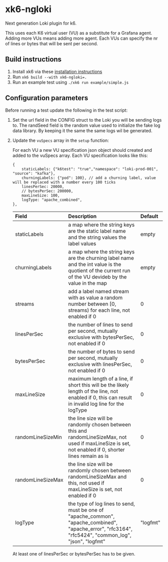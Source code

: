 # xk6-ngloki
Next generation Loki plugin for k6.

 This uses each K6 virtual user (VU) as a substitute for a Grafana agent. Adding more VUs means adding more agent.
 Each VUs can specify the nr of lines or bytes that will be sent per second.

## Build instructions

1. Install xk6 via these [installation instructions](https://github.com/grafana/xk6#install-xk6)
2. Run `xk6 build --with xk6-ngloki=.`
3. Run an example test using `./xk6 run example/simple.js`

## Configuration parameters

Before running a test update the following in the test script:

1. Set the url field in the CONFIG struct to the Loki you will be sending logs to. The randSeed field is the random value used to initialize the fake log data library. By keeping it the same the same logs wil be generated.
2. Update the `vuSpecs` array in the `setup` function:

   For each VU a new VU specification json object should created and added to the vuSpecs array. Each VU specification looks like this:

   ```
   {
       staticLabels: {"k6test": "true","namespace": "loki-prod-001", "source": "kafka"},
       churningLabels: {"pod": 100}, // add a churning label, value will be replaced with a number every 100 ticks
       linesPerSec: 20000,
       // bytesPerSec: 200000,
       maxLineSize: 100,
       logType: "apache_combined",
   },
   ```

   | Field             | Description                                                                                                                                            | Default   |
   | :---------------- | :----------------------------------------------------------------------------------------------------------------------------------------------------- | :-------- |
   | staticLabels      | a map where the string keys are the static label name and the string values the label values                                                           | empty     |
   | churningLabels    | a map where the string keys are the churning label name and the int value is the quotient of the current run of the VU devideb by the value in the map | empty     |
   | streams           | add a label named stream with as value a random number between [0, streams) for each line, not enabled if 0                                            | 0         |
   | linesPerSec       | the number of lines to send per second, mutually exclusive with bytesPerSec, not enabled if 0                                                          | 0         |
   | bytesPerSec       | the number of bytes to send per second, mutually exclusive with linesPerSec, not enabled if 0                                                          | 0         |
   | maxLineSize       | maximum length of a line, if short this will be the likely length of the line, not enabled if 0, this can result in invalid log line for the logType   | 0         |
   | randomLineSizeMin | the line size will be randomly chosen between this and randomLineSizeMax, not used if maxLineSize is set, not enabled if 0, shorter lines remain as is | 0         |
   | randomLineSizeMax | the line size will be randomly chosen between randomLineSizeMax and this, not used if maxLineSize is set, not enabled if 0                             | 0         |
   | logType        | the type of log lines to send, must be one of "apache_common", "apache_combined", "apache_error", "rfc3164", "rfc5424", "common_log", "json", "logfmt" | "logfmt"  |

   At least one of linesPerSec or bytesPerSec has to be given.